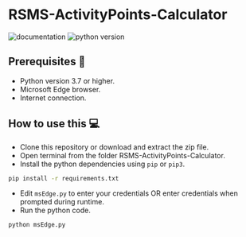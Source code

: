 # RSMS-ActivityPoints-Calculator
 
![documentation](https://img.shields.io/readthedocs/gspread?logo=readthedocs)
![python version](https://img.shields.io/pypi/pyversions/gspread?style=pypi)

## Prerequisites 🏁

- Python version 3.7 or higher.
- Microsoft Edge browser.
- Internet connection.

## How to use this 💻

- Clone this repository or download and extract the zip file.
- Open terminal from the folder RSMS-ActivityPoints-Calculator.
- Install the python dependencies using `pip` or `pip3`.
```bash
pip install -r requirements.txt
``` 
- Edit `msEdge.py` to enter your credentials OR enter credentials when prompted during runtime.
- Run the python code.
```bash
python msEdge.py
``` 
